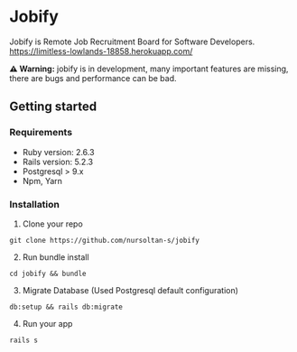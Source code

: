 # Jobify

Jobify is Remote Job Recruitment Board for Software Developers. https://limitless-lowlands-18858.herokuapp.com/

**⚠️ Warning:** jobify is in development, many important features are missing, there
are bugs and performance can be bad.

## Getting started

### Requirements

- Ruby version: 2.6.3
- Rails version: 5.2.3
- Postgresql > 9.x
- Npm, Yarn

### Installation

1. Clone your repo

```shell
git clone https://github.com/nursoltan-s/jobify
```

2. Run bundle install

```shell
cd jobify && bundle
```

3. Migrate Database (Used Postgresql default configuration)

```shell
db:setup && rails db:migrate
```

4. Run your app

```shell
rails s
```
